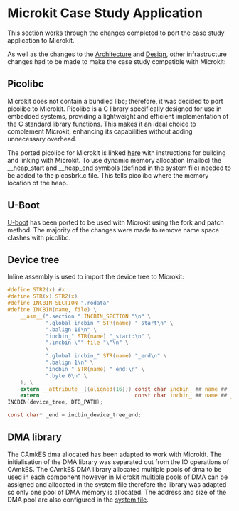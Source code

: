 # Microkit Case Study Application 

This section works through the changes completed to port the case study application to Microkit.

As well as the changes to the [Architecture](../../activity/microkit_case_study_application/architecture.md) and [Design](../../activity/microkit_case_study_application/detail.md), other infrastructure changes had to be made to make the case study compatible with Microkit:

## Picolibc

Microkit does not contain a bundled libc; therefore, it was decided to port picolibc to Microkit. Picolibc is a C library specifically designed for use in embedded systems, providing a lightweight and efficient implementation of the C standard library functions. This makes it an ideal choice to complement Microkit, enhancing its capabilities without adding unnecessary overhead.

The ported picolibc for Microkit is linked [here](https://github.com/sel4devkit/picolibc) with instructions for building and linking with Microkit. To use dynamic memory allocation (malloc) the __heap_start and __heap_end symbols (defined in the system file) needed to be added to the picosbrk.c file. This tells picolibc where the memory location of the heap.

## U-Boot

[U-boot](https://github.com/sel4devkit/u-boot/tree/microkit) has been ported to be used with Microkit using the fork and patch method. The majority of the changes were made to remove name space clashes with picolibc.

## Device tree

Inline assembly is used to import the device tree to Microkit:

```c
#define STR2(x) #x
#define STR(x) STR2(x)
#define INCBIN_SECTION ".rodata"
#define INCBIN(name, file) \
    __asm__(".section " INCBIN_SECTION "\n" \
            ".global incbin_" STR(name) "_start\n" \
            ".balign 16\n" \
            "incbin_" STR(name) "_start:\n" \
            ".incbin \"" file "\"\n" \
            \
            ".global incbin_" STR(name) "_end\n" \
            ".balign 1\n" \
            "incbin_" STR(name) "_end:\n" \
            ".byte 0\n" \
    ); \
    extern __attribute__((aligned(16))) const char incbin_ ## name ## _start[]; \
    extern                              const char incbin_ ## name ## _end[] 
INCBIN(device_tree, DTB_PATH); 

const char* _end = incbin_device_tree_end;
```

## DMA library

The CAmkES dma allocated has been adapted to work with Microkit. The initialisation of the DMA library was separated out from the IO operations of CAmkES. The CAmkES DMA library allocated multiple pools of dma to be used in each component however in Microkit multiple pools of DMA can be assigned and allocated in the system file therefore the library was adapted so only one pool of DMA memory is allocated. The address and size of the DMA pool are also configured in the [system file](https://github.com/sel4devkit/sel4devkit-maaxboard-microkit-security-demo-example/blob/main/security_demo.system). 